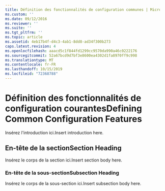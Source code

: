 ```yaml
---
title: Définition des fonctionnalités de configuration communes | Microsoft Docs
ms.custom: ''
ms.date: 09/12/2016
ms.reviewer: ''
ms.suite: ''
ms.tgt_pltfrm: ''
ms.topic: article
ms.assetid: 4eb17b4f-d4c3-4ab1-8dd8-ad34f300b273
caps.latest.revision: 4
ms.openlocfilehash: aaacd5c1f844fd1299cc9570da990a46c0222176
ms.sourcegitcommit: 52a67bcd9d7bf3e8600ea4302d1fa8970ff9c998
ms.translationtype: MT
ms.contentlocale: fr-FR
ms.lasthandoff: 10/15/2019
ms.locfileid: "72368788"
---
```

# <a name="defining-common-configuration-features"></a><span data-ttu-id="e7ce3-102">Définition des fonctionnalités de configuration courantes</span><span class="sxs-lookup"><span data-stu-id="e7ce3-102">Defining Common Configuration Features</span></span>

<span data-ttu-id="e7ce3-103">Insérez l'introduction ici.</span><span class="sxs-lookup"><span data-stu-id="e7ce3-103">Insert introduction here.</span></span>

## <a name="section-heading"></a><span data-ttu-id="e7ce3-104">En-tête de la section</span><span class="sxs-lookup"><span data-stu-id="e7ce3-104">Section Heading</span></span>

<span data-ttu-id="e7ce3-105">Insérez le corps de la section ici.</span><span class="sxs-lookup"><span data-stu-id="e7ce3-105">Insert section body here.</span></span>

### <a name="subsection-heading"></a><span data-ttu-id="e7ce3-106">En-tête de la sous-section</span><span class="sxs-lookup"><span data-stu-id="e7ce3-106">Subsection Heading</span></span>

<span data-ttu-id="e7ce3-107">Insérez le corps de la sous-section ici.</span><span class="sxs-lookup"><span data-stu-id="e7ce3-107">Insert subsection body here.</span></span>
